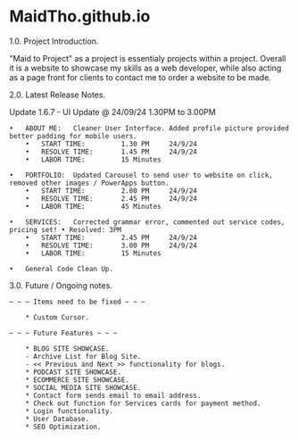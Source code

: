 # MaidTho.github.io

1.0.    Project Introduction.

"Maid to Project" as a project is essentialy projects within a project. Overall it is a website to showcase my skills as a web developer,
while also acting as a page front for clients to contact me to order a website to be made. 

2.0.    Latest Release Notes.

Update 1.6.7 - UI Update    @   24/09/24    1.30PM to 3.00PM

    •   ABOUT ME:   Cleaner User Interface. Added profile picture provided better padding for mobile users.
        •   START TIME: 		1.30 PM 	24/9/24
        •   RESOLVE TIME: 		1.45 PM		24/9/24
        •   LABOR TIME: 		15 Minutes

    •   PORTFOLIO:  Updated Carousel to send user to website on click, removed other images / PowerApps button.
        •   START TIME: 		2.00 PM 	24/9/24
        •   RESOLVE TIME: 		2.45 PM		24/9/24
        •   LABOR TIME: 		45 Minutes

    •   SERVICES:   Corrected grammar error, commented out service codes, pricing set! • Resolved: 3PM
        •   START TIME: 		2.45 PM 	24/9/24
        •   RESOLVE TIME: 		3.00 PM		24/9/24
        •   LABOR TIME: 		15 Minutes
    
    •   General Code Clean Up.

3.0.    Future / Ongoing notes.

    ~ ~ ~ Items need to be fixed ~ ~ ~ 

        * Custom Cursor.  

    ~ ~ ~ Future Features ~ ~ ~

        * BLOG SITE SHOWCASE. 
        - Archive List for Blog Site.
        - << Previous and Next >> functionality for blogs.
        * PODCAST SITE SHOWCASE.
        * ECOMMERCE SITE SHOWCASE.
        * SOCIAL MEDIA SITE SHOWCASE.
        * Contact form sends email to email address.
        * Check out function for Services cards for payment method.
        * Login functionality.
        * User Database.
        * SEO Optimization.